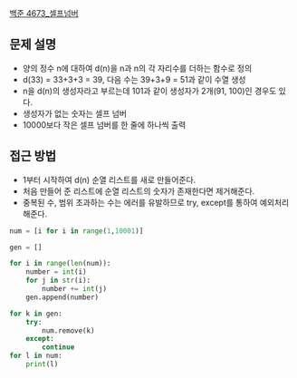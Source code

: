[백준 4673_셀프넘버](https://www.acmicpc.net/problem/4673)

## 문제 설명
- 양의 정수 n에 대하여 d(n)을 n과 n의 각 자리수를 더하는 함수로 정의
- d(33) = 33+3+3 = 39, 다음 수는 39+3+9 = 51과 같이 수열 생성
- n을 d(n)의 생성자라고 부르는데 101과 같이 생성자가 2개(91, 100)인 경우도 있다.
- 생성자가 없는 숫자는 셀프 넘버
- 10000보다 작은 셀프 넘버를 한 줄에 하나씩 출력


## 접근 방법
- 1부터 시작하여 d(n) 순열 리스트를 새로 만들어준다.
- 처음 만들어 준 리스트에 순열 리스트의 숫자가 존재한다면 제거해준다.
- 중복된 수, 범위 초과하는 수는 에러를 유발하므로 try, except를 통하여 예외처리해준다.

```python
num = [i for i in range(1,10001)]

gen = []

for i in range(len(num)):
    number = int(i)
    for j in str(i):
        number += int(j)
    gen.append(number)

for k in gen:
    try:
        num.remove(k)
    except:
        continue
for l in num:
    print(l)
```